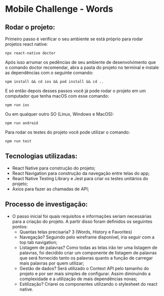 # Mobile Challenge - Words

## Rodar o projeto:

Primeiro passo é verificar o seu ambiente se está próprio para rodar projetos react native:

```shell
npx react-native doctor
```

Após isso arrumar os pedências de seu ambiente de desenvolvimento que o comando doctor recomendar, abra a pasta do projeto no terminal e instale as dependências com o seguinte comando:

```shell
npm install && cd ios && pod install && cd ..
```

E só então depois desses passos você já pode rodar o projeto em um computador que tenha macOS com esse comando:

```shell
npm run ios
```

Ou em qualquer outro SO (Linux, Windows e MacOS):

```shell
npm run android
```

Para rodar os testes do projeto você pode utilizar o comando:

```shell
npm run test
```

## Tecnologias utilizadas:

- React Native para construção do projeto;
- React Navigation para construção da navegação entre telas do app;
- React Native Testing Library e Jest para criar os testes unitários do projeto;
- Axios para fazer as chamadas de API;

## Processo de investigação:

- O passo inicial foi quais requisitos e informações seriam necessárias para a criação do projeto. A partir disso foram definidos os seguintes pontos:
  - Quantas telas precisaria? 3 (Words, History e Favorites)
  - Navegação? Seguindo pelo wireframe disponível, iria seguir com a top tab navigation;
  - Listagem de palavras? Como todas as telas irão ter uma listagem de palavras, foi decidido criar um componente de listagem de palavras que será fornecido tanto os palavras quanto a função de carregar mais palavras por quem utilizar;
  - Gestão de dados? Será utilizado o Context API pelo tamanho do projeto e por ser mais simples de configurar. Assim diminuindo a complexidade e a utilização de mais dependências novas;
  - Estilização? Criarei os componentes utilizando o stylesheet do react native.
